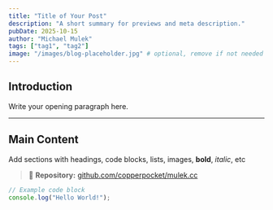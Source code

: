 ```yaml
---
title: "Title of Your Post"
description: "A short summary for previews and meta description."
pubDate: 2025-10-15
author: "Michael Mulek"
tags: ["tag1", "tag2"]
image: "/images/blog-placeholder.jpg" # optional, remove if not needed
---
```


## Introduction

Write your opening paragraph here.

---

## Main Content

Add sections with headings, code blocks, lists, images, **bold**, *italic*, etc

> 🔗 **Repository:** [github.com/copperpocket/mulek.cc](https://github.com/copperpocket/mulek.cc)

```js
// Example code block
console.log("Hello World!");
